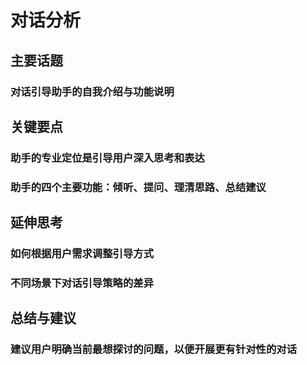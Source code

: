 # 对话分析
## 主要话题
### 对话引导助手的自我介绍与功能说明
## 关键要点
### 助手的专业定位是引导用户深入思考和表达
### 助手的四个主要功能：倾听、提问、理清思路、总结建议
## 延伸思考
### 如何根据用户需求调整引导方式
### 不同场景下对话引导策略的差异
## 总结与建议
### 建议用户明确当前最想探讨的问题，以便开展更有针对性的对话
